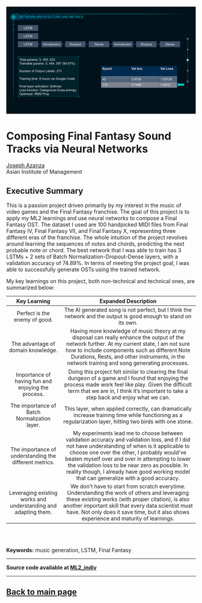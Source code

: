 [<img src="../images/ml2_FFsongs_NN.png">](https://raw.githubusercontent.com/josephazanza/josephazanza.github.io/master/images/ml2_FFsongs_NN.png)

# Composing Final Fantasy Sound Tracks via Neural Networks

[Joseph Azanza](https://www.linkedin.com/in/josephazanza/) <br>
Asian Institute of Management

## Executive Summary
<p align='justify'>

This is a passion project driven primarily by my interest in the music of video games and the Final Fantasy franchise. The goal of this project is to apply my ML2 learnings and use neural networks to compose a Final Fantasy OST. The dataset I used are 100 handpicked MIDI files from Final Fantasy IV, Final Fantasy VII, and Final Fantasy X, representing three different eras of the franchise. The whole intuition of the project revolves around learning the sequences of notes and chords, predicting the next probable note or chord. The best network that I was able to train has 3 LSTMs + 2 sets of Batch Normalization-Dropout-Dense layers, with a validation accuracy of 74.89%. In terms of meeting the project goal, I was able to successfully generate OSTs using the trained network.

My key learnings on this project, both non-technical and technical ones, are summarized below:
</p>

|Key Learning|Expanded Description|
|:--:|:--:|
|Perfect is the enemy of good. |The AI generated song is not perfect, but I think the network and the output is good enough to stand on its own.|
|The advantage of domain knowledge. |Having more knowledge of music theory at my disposal can really enhance the output of the network further. At my current state, I am not sure how to include components such as different Note Durations, Rests, and other instruments, in the network training and song generating processes.|
|Importance of having fun and enjoying the process.| Doing this project felt similar to clearing the final dungeon of a game and I found that enjoying the process made work feel like play. Given the difficult term that we are in, I think it’s important to take a step back and enjoy what we can.|
|The importance of Batch Normalization layer. |This layer, when applied correctly, can dramatically increase training time while functioning as a regularization layer, hitting two birds with one stone.|
|The importance of understanding the different metrics. |My experiments lead me to choose between validation accuracy and validation loss, and if I did not have understanding of when is it applicable to choose one over the other, I probably would've beaten myself over and over in attempting to lower the validation loss to be near zero as possible. In reality though, I already have good working model that can generalize with a good accuracy.|
|Leveraging existing works and understanding and adapting them. |We don't have to start from scratch everytime. Understanding the work of others and leveraging these existing works (with proper citation), is also another important skill that every data scientist must have. Not only does it save time, but it also shows experience and maturity of learnings.|

<br><br>

<p align='justify'>
<b>Keywords:</b> music generation, LSTM, Final Fantasy
</p>

---

**Source code available at [ML2_indiv](https://github.com/josephazanza/ML2_indiv)**

---

## [Back to main page](https://josephazanza.github.io/)